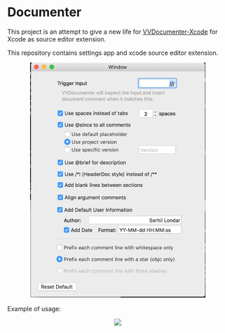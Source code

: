 # Documenter
This project is an attempt to give a new life for [VVDocumenter-Xcode](https://github.com/onevcat/VVDocumenter-Xcode) for Xcode as source editor extension.

This repository contains settings app and xcode source editor extension.

<p align="center">
  <img src="./Screenshots/DocumenterSettings.png" width="400"/>
</p>

Example of usage:
<p align="center">
<img src="./Screenshots/Documenter.gif"/>
</p>